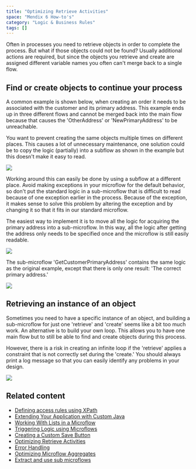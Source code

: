 ```yaml
---
title: "Optimizing Retrieve Activities"
space: "Mendix 6 How-to's"
category: "Logic & Business Rules"
tags: []
---
```

Often in processes you need to retrieve objects in order to complete the process. But what if those objects could not be found? Usually additional actions are required, but since the objects you retrieve and create are assigned different variable names you often can't merge back to a single flow.

## Find or create objects to continue your process

A common example is shown below, when creating an order it needs to be associated with the customer and its primary address. This example ends up in three different flows and cannot be merged back into the main flow because that causes the 'OtherAddress' or 'NewPrimaryAddress' to be unreachable. 

You want to prevent creating the same objects multiple times on different places. This causes a lot of unnecessary maintenance, one solution could be to copy the logic (partially) into a subflow as shown in the example but this doesn't make it easy to read. 

[![](attachments/18448682/18581014.png)](https://esus1.mendixcloud.com/file?fileID=12&thumb=false)

Working around this can easily be done by using a subflow at a different place. Avoid making exceptions in your microflow for the default behavior, so don't put the standard logic in a sub-microflow that is difficult to read because of one exception earlier in the process. Because of the exception, it makes sense to solve this problem by altering the exception and by changing it so that it fits in our standard microflow.

The easiest way to implement it is to move all the logic for acquiring the primary address into a sub-microflow. In this way, all the logic after getting the address only needs to be specified once and the microflow is still easily readable. 

[![](attachments/18448682/18581013.png)](https://esus1.mendixcloud.com/file?fileID=11&thumb=false)  

The sub-microflow 'GetCustomerPrimaryAddress' contains the same logic as the original example, except that there is only one result: 'The correct primary address.'

[![](attachments/18448682/18581012.png)](https://esus1.mendixcloud.com/file?fileID=11&thumb=false)

## Retrieving an instance of an object

Sometimes you need to have a specific instance of an object, and building a sub-microflow for just one 'retrieve' and 'create' seems like a bit too much work. An alternative is to build your own loop. This allows you to have one main flow but to still be able to find and create objects during this process.

However, there is a risk in creating an infinite loop if the 'retrieve' applies a constraint that is not correctly set during the 'create.' You should always print a log message so that you can easily identify any problems in your design.

![](attachments/18448682/18581011.png)

## Related content

*   [Defining access rules using XPath](define-access-rules-using-xpath)
*   [Extending Your Application with Custom Java](extending-your-application-with-custom-java)
*   [Working With Lists in a Microflow](working-with-lists-in-a-microflow)
*   [Triggering Logic using Microflows](triggering-logic-using-microflows)
*   [Creating a Custom Save Button](create-a-custom-save-button)
*   [Optimizing Retrieve Activities](optimizing-retrieve-activities)
*   [Error Handling](set-up-error-handling)
*   [Optimizing Microflow Aggregates](optimizing-microflow-aggregates)
*   [Extract and use sub microflows](extract-and-use-sub-microflows)
